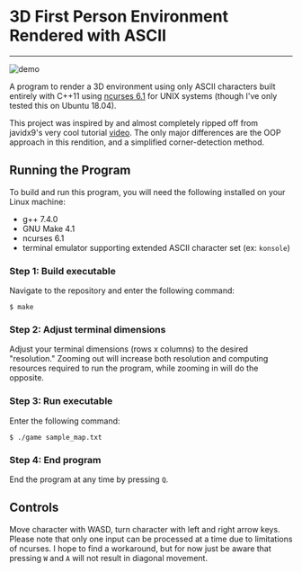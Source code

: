 # 3D First Person Environment Rendered with ASCII
---

![demo](demo.gif)

A program to render a 3D environment using only ASCII characters built entirely with C++11 using [ncurses 6.1](https://www.gnu.org/software/ncurses/ncurses.html) for UNIX systems (though I've only tested this on Ubuntu 18.04).

This project was inspired by and almost completely ripped off from javidx9's very cool tutorial [video](https://www.youtube.com/watch?v=xW8skO7MFYw).  The only major differences are the OOP approach in this rendition, and a simplified corner-detection method.

## Running the Program
To build and run this program, you will need the following installed on your Linux machine:

* g++ 7.4.0
* GNU Make 4.1
* ncurses 6.1
* terminal emulator supporting extended ASCII character set (ex: `konsole`)

### Step 1: Build executable
Navigate to the repository and enter the following command:
```
$ make
```

### Step 2: Adjust terminal dimensions
Adjust your terminal dimensions (rows x columns) to the desired "resolution."  Zooming out will increase both resolution and computing resources required to run the program, while zooming in will do the opposite.


### Step 3: Run executable
Enter the following command:
```
$ ./game sample_map.txt
```

### Step 4: End program
End the program at any time by pressing `Q`.

## Controls
Move character with WASD, turn character with left and right arrow keys.  Please note that only one input can be processed at a time due to limitations of ncurses.  I hope to find a workaround, but for now just be aware that pressing `W` and `A` will not result in diagonal movement.